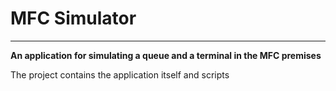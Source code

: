 # MFC Simulator
---
 __An application for simulating a queue and a terminal in the MFC premises__
 
 The project contains the application itself and scripts
